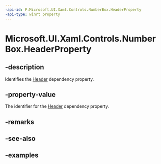 ```yaml
---
-api-id: P:Microsoft.UI.Xaml.Controls.NumberBox.HeaderProperty
-api-type: winrt property
---
```


# Microsoft.UI.Xaml.Controls.NumberBox.HeaderProperty

<!--
public static Windows.UI.Xaml.DependencyProperty HeaderProperty { get; }
-->

## -description

Identifies the [Header](numberbox_header.md) dependency property.

## -property-value

The identifier for the [Header](numberbox_header.md) dependency property.

## -remarks

## -see-also

## -examples

